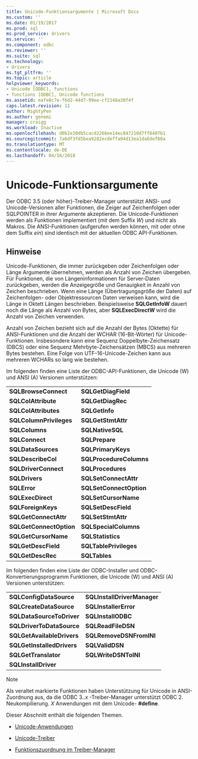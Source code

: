 ```yaml
---
title: Unicode-Funktionsargumente | Microsoft Docs
ms.custom: ''
ms.date: 01/19/2017
ms.prod: sql
ms.prod_service: drivers
ms.service: ''
ms.component: odbc
ms.reviewer: ''
ms.suite: sql
ms.technology:
- drivers
ms.tgt_pltfrm: ''
ms.topic: article
helpviewer_keywords:
- Unicode [ODBC], functions
- functions [ODBC], Unicode functions
ms.assetid: eafe8c7e-f6d2-44d7-99ee-cf2148a30f4f
caps.latest.revision: 11
author: MightyPen
ms.author: genemi
manager: craigg
ms.workload: Inactive
ms.openlocfilehash: d0b2e30db5cacd2266ee14ec847210d7ff8407b1
ms.sourcegitcommit: 7a6df3fd5bea9282ecdeffa94d13ea1da6def80a
ms.translationtype: MT
ms.contentlocale: de-DE
ms.lasthandoff: 04/16/2018
---
```

# <a name="unicode-function-arguments"></a>Unicode-Funktionsargumente
Der ODBC 3.5 (oder höher)-Treiber-Manager unterstützt ANSI- und Unicode-Versionen aller Funktionen, die Zeiger auf Zeichenfolgen oder SQLPOINTER in ihrer Argumente akzeptieren. Die Unicode-Funktionen werden als Funktionen implementiert (mit dem Suffix *W*) und nicht als Makros. Die ANSI-Funktionen (aufgerufen werden können, mit oder ohne dem Suffix *ein*) sind identisch mit der aktuellen ODBC API-Funktionen.  
  
## <a name="remarks"></a>Hinweise  
 Unicode-Funktionen, die immer zurückgeben oder Zeichenfolgen oder Länge Argumente übernehmen, werden als Anzahl von Zeichen übergeben. Für Funktionen, die von Längeninformationen für Server-Daten zurückgeben, werden die Anzeigegröße und Genauigkeit in Anzahl von Zeichen beschrieben. Wenn eine Länge (Übertragungsgröße der Daten) auf Zeichenfolgen- oder Objektressourcen Daten verweisen kann, wird die Länge in Oktett Längen beschrieben. Beispielsweise **SQLGetInfoW** dauert noch die Länge als Anzahl von Bytes, aber **SQLExecDirectW** wird die Anzahl von Zeichen verwenden.  
  
 Anzahl von Zeichen bezieht sich auf die Anzahl der Bytes (Oktette) für ANSI-Funktionen und die Anzahl der WCHAR (16-Bit-Wörter) für Unicode-Funktionen. Insbesondere kann eine Sequenz Doppelbyte-Zeichensatz (DBCS) oder eine Sequenz Mehrbyte-Zeichensätzen (MBCS) aus mehreren Bytes bestehen. Eine Folge von UTF-16-Unicode-Zeichen kann aus mehreren WCHARs so lang wie bestehen.  
  
 Im folgenden finden eine Liste der ODBC-API-Funktionen, die Unicode (W) und ANSI (A) Versionen unterstützen:  
  
|||  
|-|-|  
|**SQLBrowseConnect**|**SQLGetDiagField**|  
|**SQLColAttribute**|**SQLGetDiagRec**|  
|**SQLColAttributes**|**SQLGetInfo**|  
|**SQLColumnPrivileges**|**SQLGetStmtAttr**|  
|**SQLColumns**|**SQLNativeSQL**|  
|**SQLConnect**|**SQLPrepare**|  
|**SQLDataSources**|**SQLPrimaryKeys**|  
|**SQLDescribeCol**|**SQLProcedureColumns**|  
|**SQLDriverConnect**|**SQLProcedures**|  
|**SQLDrivers**|**SQLSetConnectAttr**|  
|**SQLError**|**SQLSetConnectOption**|  
|**SQLExecDirect**|**SQLSetCursorName**|  
|**SQLForeignKeys**|**SQLSetDescField**|  
|**SQLGetConnectAttr**|**SQLSetStmtAttr**|  
|**SQLGetConnectOption**|**SQLSpecialColumns**|  
|**SQLGetCursorName**|**SQLStatistics**|  
|**SQLGetDescField**|**SQLTablePrivileges**|  
|**SQLGetDescRec**|**SQLTables**|  
  
 Im folgenden finden eine Liste der ODBC-Installer und ODBC-Konvertierungsprogramm Funktionen, die Unicode (W) und ANSI (A) Versionen unterstützen:  
  
|||  
|-|-|  
|**SQLConfigDataSource**|**SQLInstallDriverManager**|  
|**SQLCreateDataSource**|**SQLInstallerError**|  
|**SQLDataSourceToDriver**|**SQLInstallODBC**|  
|**SQLDriverToDataSource**|**SQLReadFileDSN**|  
|**SQLGetAvailableDrivers**|**SQLRemoveDSNFromINI**|  
|**SQLGetInstalledDrivers**|**SQLValidDSN**|  
|**SQLGetTranslator**|**SQLWriteDSNToINI**|  
|**SQLInstallDriver**||  
  
> [!NOTE]  
>  Als veraltet markierte Funktionen haben Unterstützung für Unicode in ANSI-Zuordnung aus, da die ODBC 3.*.x* -Treiber-Manager unterstützt ODBC 2. Neukompilierung. *X* Anwendungen mit dem Unicode- **#define**.  
  
 Dieser Abschnitt enthält die folgenden Themen.  
  
-   [Unicode-Anwendungen](../../../odbc/reference/develop-app/unicode-applications.md)  
  
-   [Unicode-Treiber](../../../odbc/reference/develop-app/unicode-drivers.md)  
  
-   [Funktionszuordnung im Treiber-Manager](../../../odbc/reference/develop-app/function-mapping-in-the-driver-manager.md)
